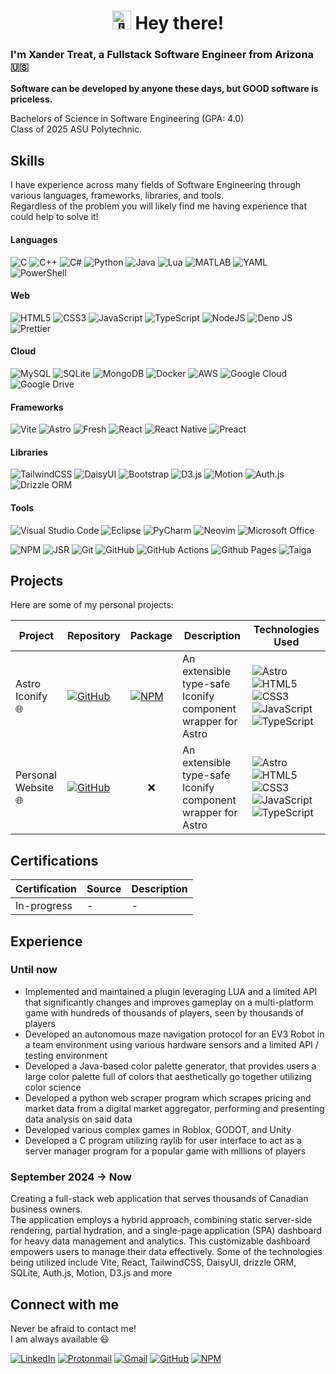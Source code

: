 <h1 align="center">
<picture>
  <source srcset="https://fonts.gstatic.com/s/e/notoemoji/latest/1f44b_1f3fb/512.webp" type="image/webp">
  <img src="https://fonts.gstatic.com/s/e/notoemoji/latest/1f44b_1f3fb/512.gif" alt="👋" width="30" height="30">
</picture>
Hey there!
</h1>

### I'm Xander Treat, a Fullstack Software Engineer from Arizona 🇺🇸

**Software can be developed by anyone these days, but GOOD software is priceless.**

Bachelors of Science in Software Engineering (GPA: 4.0)\
Class of 2025 ASU Polytechnic.

## Skills

I have experience across many fields of Software Engineering through various languages, frameworks, libraries, and tools.\
Regardless of the problem you will likely find me having experience that could help to solve it!

#### Languages

![C](https://img.shields.io/badge/c-%2300599C.svg?style=for-the-badge&logo=c&logoColor=white)
![C++](https://img.shields.io/badge/c++-%2300599C.svg?style=for-the-badge&logo=c%2B%2B&logoColor=white)
![C#](https://img.shields.io/badge/c%23-%23239120.svg?style=for-the-badge&logo=&logoColor=white)
![Python](https://img.shields.io/badge/python-3670A0?style=for-the-badge&logo=python&logoColor=ffdd54)
![Java](https://img.shields.io/badge/java-%23ED8B00.svg?style=for-the-badge&logo=openjdk&logoColor=white)
![Lua](https://img.shields.io/badge/lua-%232C2D72.svg?style=for-the-badge&logo=lua&logoColor=white)
![MATLAB](https://img.shields.io/badge/matlab-orange?style=for-the-badge&logo=matrix&logoColor=white)
![YAML](https://img.shields.io/badge/yaml-%23ffffff.svg?style=for-the-badge&logo=yaml&logoColor=151515)
![PowerShell](https://img.shields.io/badge/PowerShell-%235391FE.svg?style=for-the-badge&logo=gnubash&logoColor=white)

#### Web

![HTML5](https://img.shields.io/badge/html5-%23E34F26.svg?style=for-the-badge&logo=html5&logoColor=white)
![CSS3](https://img.shields.io/badge/css3-%231572B6.svg?style=for-the-badge&logo=css3&logoColor=white)
![JavaScript](https://img.shields.io/badge/javascript-%23323330.svg?style=for-the-badge&logo=javascript&logoColor=%23F7DF1E)
![TypeScript](https://img.shields.io/badge/typescript-%23007ACC.svg?style=for-the-badge&logo=typescript&logoColor=white)
![NodeJS](https://img.shields.io/badge/node.js-6DA55F?style=for-the-badge&logo=node.js&logoColor=white)
![Deno JS](https://img.shields.io/badge/deno%20js-000000?style=for-the-badge&logo=deno&logoColor=white)
![Prettier](https://img.shields.io/badge/prettier-%23F7B93E.svg?style=for-the-badge&logo=prettier&logoColor=black)

#### Cloud

![MySQL](https://img.shields.io/badge/mysql-4479A1.svg?style=for-the-badge&logo=mysql&logoColor=white)
![SQLite](https://img.shields.io/badge/sqlite-%2307405e.svg?style=for-the-badge&logo=sqlite&logoColor=white)
![MongoDB](https://img.shields.io/badge/MongoDB-%234ea94b.svg?style=for-the-badge&logo=mongodb&logoColor=white)
![Docker](https://img.shields.io/badge/docker-%230db7ed.svg?style=for-the-badge&logo=docker&logoColor=white)
![AWS](https://img.shields.io/badge/AWS-%23FF9900.svg?style=for-the-badge&logo=amazonwebservices&logoColor=white)
![Google Cloud](https://img.shields.io/badge/GoogleCloud-%234285F4.svg?style=for-the-badge&logo=google-cloud&logoColor=white)
![Google Drive](https://img.shields.io/badge/Google%20Drive-4285F4?style=for-the-badge&logo=googledrive&logoColor=white)

#### Frameworks

![Vite](https://img.shields.io/badge/vite-%23646CFF.svg?style=for-the-badge&logo=vite&logoColor=white)
![Astro](https://img.shields.io/badge/astro-%232C2052.svg?style=for-the-badge&logo=astro&logoColor=white)
![Fresh](https://img.shields.io/badge/FRESH-F7DF1E.svg?style=for-the-badge&logo=fresh&logoColor=black)
![React](https://img.shields.io/badge/react-%2320232a.svg?style=for-the-badge&logo=react&logoColor=%2361DAFB)
![React Native](https://img.shields.io/badge/react_native-%2320232a.svg?style=for-the-badge&logo=react&logoColor=%2361DAFB)
![Preact](https://img.shields.io/badge/preact-%2320232a.svg?style=for-the-badge&logo=preact&logoColor=673AB8)

#### Libraries

![TailwindCSS](https://img.shields.io/badge/tailwindcss-%2338B2AC.svg?style=for-the-badge&logo=tailwind-css&logoColor=white)
![DaisyUI](https://img.shields.io/badge/daisyui-5A0EF8?style=for-the-badge&logo=daisyui&logoColor=white)
![Bootstrap](https://img.shields.io/badge/bootstrap-%238511FA.svg?style=for-the-badge&logo=bootstrap&logoColor=white)
![D3.js](https://img.shields.io/badge/D3.js-F9A03C.svg?style=for-the-badge&logo=d3dotjs&logoColor=white)
![Motion](https://img.shields.io/badge/Motion-yellow.svg?style=for-the-badge&logo=framer&logoColor=white)
![Auth.js](https://img.shields.io/badge/Auth.js-blue.svg?&style=for-the-badge)
![Drizzle ORM](https://img.shields.io/badge/Drizzle-%2357A143.svg?&style=for-the-badge&logo=drizzle&logoColor=white)

#### Tools

![Visual Studio Code](https://img.shields.io/badge/Visual%20Studio%20Code-0078d7.svg?style=for-the-badge&logo=visual-studio-code&logoColor=white)
![Eclipse](https://img.shields.io/badge/Eclipse-FE7A16.svg?style=for-the-badge&logo=Eclipse&logoColor=white)
![PyCharm](https://img.shields.io/badge/pycharm-143?style=for-the-badge&logo=pycharm&logoColor=black&color=black&labelColor=green)
![Neovim](https://img.shields.io/badge/NeoVim-%2357A143.svg?&style=for-the-badge&logo=neovim&logoColor=white)
![Microsoft Office](https://img.shields.io/badge/Microsoft_Office-D83B01?style=for-the-badge&logo=microsoft-office&logoColor=white)

![NPM](https://img.shields.io/badge/NPM-%23CB3837.svg?style=for-the-badge&logo=npm&logoColor=white)
![JSR](https://img.shields.io/badge/JSR-F7DF1E.svg?style=for-the-badge&logo=jsr&logoColor=black)
![Git](https://img.shields.io/badge/git-%23F05033.svg?style=for-the-badge&logo=git&logoColor=white)
![GitHub](https://img.shields.io/badge/github-%23121011.svg?style=for-the-badge&logo=github&logoColor=white)
![GitHub Actions](https://img.shields.io/badge/github%20actions-%232671E5.svg?style=for-the-badge&logo=githubactions&logoColor=white)
![Github Pages](https://img.shields.io/badge/github%20pages-121013?style=for-the-badge&logo=github&logoColor=white)
![Taiga](https://img.shields.io/badge/Taiga-7f7.svg?&style=for-the-badge&logo=awsorganizations&logoColor=black)

## Projects
Here are some of my personal projects:

| Project | Repository | Package | Description | Technologies Used |
| --- | --- | --- | --- | --- |
| Astro Iconify 🌐| [![GitHub](https://img.shields.io/badge/github-%23121011.svg?style=for-the-badge&logo=github&logoColor=white)](https://github.com/xandertreat/astro-iconify) | [![NPM](https://img.shields.io/badge/NPM-%23CB3837.svg?style=for-the-badge&logo=npm&logoColor=white)](https://www.npmjs.com/package/@xtreat/astro-iconify) | An extensible type-safe Iconify component wrapper for Astro | ![Astro](https://img.shields.io/badge/astro-%232C2052.svg?style=for-the-badge&logo=astro&logoColor=white) ![HTML5](https://img.shields.io/badge/html5-%23E34F26.svg?style=for-the-badge&logo=html5&logoColor=white) ![CSS3](https://img.shields.io/badge/css3-%231572B6.svg?style=for-the-badge&logo=css3&logoColor=white) ![JavaScript](https://img.shields.io/badge/javascript-%23323330.svg?style=for-the-badge&logo=javascript&logoColor=%23F7DF1E) ![TypeScript](https://img.shields.io/badge/typescript-%23007ACC.svg?style=for-the-badge&logo=typescript&logoColor=white)
| Personal Website 🌐| [![GitHub](https://img.shields.io/badge/github-%23121011.svg?style=for-the-badge&logo=github&logoColor=white)](https://github.com/xandertreat/website) | <center>❌</center> | An extensible type-safe Iconify component wrapper for Astro | ![Astro](https://img.shields.io/badge/astro-%232C2052.svg?style=for-the-badge&logo=astro&logoColor=white) ![HTML5](https://img.shields.io/badge/html5-%23E34F26.svg?style=for-the-badge&logo=html5&logoColor=white) ![CSS3](https://img.shields.io/badge/css3-%231572B6.svg?style=for-the-badge&logo=css3&logoColor=white) ![JavaScript](https://img.shields.io/badge/javascript-%23323330.svg?style=for-the-badge&logo=javascript&logoColor=%23F7DF1E) ![TypeScript](https://img.shields.io/badge/typescript-%23007ACC.svg?style=for-the-badge&logo=typescript&logoColor=white)

## Certifications

| Certification | Source | Description |
| --- | --- | --- |
| In-progress | - | - |

## Experience

### Until now

- Implemented and maintained a plugin leveraging LUA and a limited API that significantly changes and improves gameplay on a multi-platform game with hundreds of thousands of players, seen by thousands of players
- Developed an autonomous maze navigation protocol for an EV3 Robot in a team environment using various hardware sensors and a limited API / testing environment
- Developed a Java-based color palette generator, that provides users a large color palette full of colors that aesthetically go together utilizing color science
- Developed a python web scraper program which scrapes pricing and market data from a digital market aggregator, performing and presenting data analysis on said data
- Developed various complex games in Roblox, GODOT, and Unity
- Developed a C program utilizing raylib for user interface to act as a server manager program for a popular game with millions of players


### September 2024 -> Now

Creating a full-stack web application that serves thousands of Canadian business owners.\
The application employs a hybrid approach, combining static server-side rendering, partial hydration, and a single-page application (SPA) dashboard for heavy data management and analytics. This customizable dashboard empowers users to manage their data effectively.
Some of the technologies being utilized include Vite, React, TailwindCSS, DaisyUI, drizzle ORM, SQLite, Auth.js, Motion, D3.js and more 

## Connect with me

Never be afraid to contact me! \
I am always available :smiley:

[![LinkedIn](https://img.shields.io/badge/linkedin-%230077B5.svg?style=for-the-badge&logo=linkedin&logoColor=white)](https://www.linkedin.com/in/xander-treat-28028433b/)
[![Protonmail](https://img.shields.io/badge/ProtonMail-8B89CC?style=for-the-badge&logo=protonmail&logoColor=white)](mailto:xandertreat@proton.me)
[![Gmail](https://img.shields.io/badge/Gmail-D14836?style=for-the-badge&logo=gmail&logoColor=white)](mailto:xander.treat@gmail.com)
[![GitHub](https://img.shields.io/badge/github-%23121011.svg?style=for-the-badge&logo=github&logoColor=white)](https://github.com/xandertreat)
[![NPM](https://img.shields.io/badge/NPM-%23CB3837.svg?style=for-the-badge&logo=npm&logoColor=white)](https://www.npmjs.com/~xtreat)
